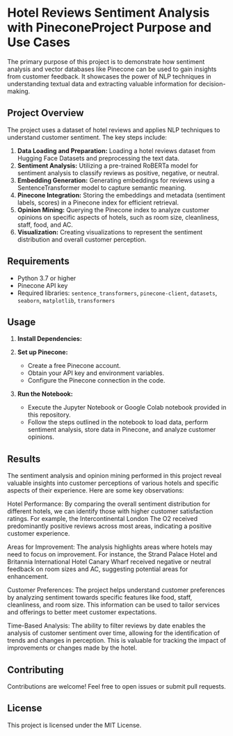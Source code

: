 # Hotel Reviews Sentiment Analysis with PineconeProject Purpose and Use Cases

The primary purpose of this project is to demonstrate how sentiment analysis and vector databases like Pinecone can be used to gain insights from customer feedback. It showcases the power of NLP techniques in understanding textual data and extracting valuable information for decision-making.
 

## Project Overview

The project uses a dataset of hotel reviews and applies NLP techniques to understand customer sentiment. The key steps include:

1.  **Data Loading and Preparation:** Loading a hotel reviews dataset from Hugging Face Datasets and preprocessing the text data.
2.  **Sentiment Analysis:** Utilizing a pre-trained RoBERTa model for sentiment analysis to classify reviews as positive, negative, or neutral.
3.  **Embedding Generation:** Generating embeddings for reviews using a SentenceTransformer model to capture semantic meaning.
4.  **Pinecone Integration:** Storing the embeddings and metadata (sentiment labels, scores) in a Pinecone index for efficient retrieval.
5.  **Opinion Mining:** Querying the Pinecone index to analyze customer opinions on specific aspects of hotels, such as room size, cleanliness, staff, food, and AC.
6.  **Visualization:** Creating visualizations to represent the sentiment distribution and overall customer perception.

## Requirements

*   Python 3.7 or higher
*   Pinecone API key
*   Required libraries: `sentence_transformers`, `pinecone-client`, `datasets`, `seaborn`, `matplotlib`, `transformers`


## Usage

1.  **Install Dependencies:**

2.  **Set up Pinecone:**
    *   Create a free Pinecone account.
    *   Obtain your API key and environment variables.
    *   Configure the Pinecone connection in the code.
3.  **Run the Notebook:**
    *   Execute the Jupyter Notebook or Google Colab notebook provided in this repository.
    *   Follow the steps outlined in the notebook to load data, perform sentiment analysis, store data in Pinecone, and analyze customer opinions.

## Results

The sentiment analysis and opinion mining performed in this project reveal valuable insights into customer perceptions of various hotels and specific aspects of their experience. Here are some key observations:

Hotel Performance: By comparing the overall sentiment distribution for different hotels, we can identify those with higher customer satisfaction ratings. For example, the Intercontinental London The O2 received predominantly positive reviews across most areas, indicating a positive customer experience.

Areas for Improvement: The analysis highlights areas where hotels may need to focus on improvement. For instance, the Strand Palace Hotel and Britannia International Hotel Canary Wharf received negative or neutral feedback on room sizes and AC, suggesting potential areas for enhancement.

Customer Preferences: The project helps understand customer preferences by analyzing sentiment towards specific features like food, staff, cleanliness, and room size. This information can be used to tailor services and offerings to better meet customer expectations.

Time-Based Analysis: The ability to filter reviews by date enables the analysis of customer sentiment over time, allowing for the identification of trends and changes in perception. This is valuable for tracking the impact of improvements or changes made by the hotel.


## Contributing

Contributions are welcome! Feel free to open issues or submit pull requests.

## License

This project is licensed under the MIT License.

